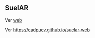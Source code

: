## SuelAR

Ver [web](https://cadpucv.github.io/suelar-web)

Ver https://cadpucv.github.io/suelar-web
